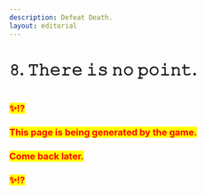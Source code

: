 ```yaml
---
description: Defeat Death.
layout: editorial
---
```


# 𝟾. 𝚃𝚑𝚎𝚛𝚎 𝚒𝚜 𝚗𝚘 𝚙𝚘𝚒𝚗𝚝.

<figure><img src="../../../../../../.gitbook/assets/pexels-btgl-♡-11647092.jpg" alt=""><figcaption></figcaption></figure>

### <mark style="color:red;">✨⁉️</mark>&#x20;

### <mark style="color:red;">This page is being generated by the game.</mark>&#x20;

### <mark style="color:red;">Come back later.</mark>

### <mark style="color:red;">✨⁉️</mark>
